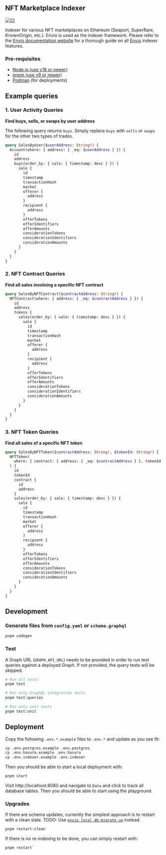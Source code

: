 ## NFT Marketplace Indexer

[![CI](https://github.com/0xmichalis/nft-marketplace-indexer/actions/workflows/ci.yml/badge.svg)](https://github.com/0xmichalis/nft-marketplace-indexer/actions/workflows/ci.yml)

Indexer for various NFT marketplaces on Ethereum (Seaport, SuperRare, KnownOrigin, etc.). Envio is used as the indexer framework. Please refer to the [Envio documentation website](https://docs.envio.dev) for a thorough guide on all [Envio](https://envio.dev) indexer features.

### Pre-requisites

- [Node.js (use v18 or newer)](https://nodejs.org/en/download/current)
- [pnpm (use v9 or newer)](https://pnpm.io/installation)
- [Podman](https://podman.io/) (for deployments)

## Example queries

### 1. User Activity Queries

**Find buys, sells, or swaps by user address**

The following query returns `buys`. Simply replace `buys` with `sells` or `swaps` for the other two types of trades.

```graphql
query SalesByUser($userAddress: String!) {
  Account(where: { address: { _eq: $userAddress } }) {
    id
    address
    buys(order_by: { sale: { timestamp: desc } }) {
      sale {
        id
        timestamp
        transactionHash
        market
        offerer {
          address
        }
        recipient {
          address
        }
        offerTokens
        offerIdentifiers
        offerAmounts
        considerationTokens
        considerationIdentifiers
        considerationAmounts
      }
    }
  }
}
```

### 2. NFT Contract Queries

**Find all sales involving a specific NFT contract**

```graphql
query SalesByNFTContract($contractAddress: String!) {
  NFTContract(where: { address: { _eq: $contractAddress } }) {
    id
    address
    tokens {
      sales(order_by: { sale: { timestamp: desc } }) {
        sale {
          id
          timestamp
          transactionHash
          market
          offerer {
            address
          }
          recipient {
            address
          }
          offerTokens
          offerIdentifiers
          offerAmounts
          considerationTokens
          considerationIdentifiers
          considerationAmounts
        }
      }
    }
  }
}
```

### 3. NFT Token Queries

**Find all sales of a specific NFT token**

```graphql
query SalesByNFTToken($contractAddress: String!, $tokenId: String!) {
  NFTToken(
    where: { contract: { address: { _eq: $contractAddress } }, tokenId: { _eq: $tokenId } }
  ) {
    id
    tokenId
    contract {
      id
      address
    }
    sales(order_by: { sale: { timestamp: desc } }) {
      sale {
        id
        timestamp
        transactionHash
        market
        offerer {
          address
        }
        recipient {
          address
        }
        offerTokens
        offerIdentifiers
        offerAmounts
        considerationTokens
        considerationIdentifiers
        considerationAmounts
      }
    }
  }
}
```

## Development

### Generate files from `config.yaml` or `schema.graphql`

```sh
pnpm codegen
```

### Test

A Graph URL (`GRAPH_API_URL`) needs to be provided in order to run test queries against a deployed Graph. If not provided, the query tests will be skipped.

```sh
# Run all tests
pnpm test

# Run only GraphQL integration tests
pnpm test:queries

# Run only unit tests
pnpm test:unit
```

## Deployment

Copy the following `.env.*.example` files to `.env.*` and update as you see fit:

```sh
cp .env.postgres.example .env.postgres
cp .env.hasura.example .env.hasura
cp .env.indexer.example .env.indexer
```

Then you should be able to start a local deployment with:

```sh
pnpm start
```

Visit http://localhost:8080 and navigate to `Data` and click to track all database tables. Then you should be able to start using the playground.

### Upgrades

If there are schema updates, currently the simplest approach is to restart with a clean slate.
TODO: Use [`envio local db-migrate up`](https://docs.envio.dev/docs/HyperIndex/cli-commands#envio-local-db-migrate-up) instead.

```sh
pnpm restart:clean
```

If there is no re-indexing to be done, you can simply restart with:

```sh
pnpm restart`
```
